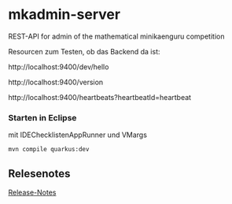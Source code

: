 # mkadmin-server

REST-API for admin of the mathematical minikaenguru competition

Resourcen zum Testen, ob das Backend da ist:

http://localhost:9400/dev/hello

http://localhost:9400/version

http://localhost:9400/heartbeats?heartbeatId=heartbeat


### Starten in Eclipse

mit IDEChecklistenAppRunner und VMargs

	mvn compile quarkus:dev


## Relesenotes

[Release-Notes](RELEASE-NOTES.md)
